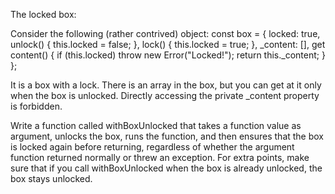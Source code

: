 
The locked box:

Consider the following (rather contrived) object:
const box = {
  locked: true,
  unlock() { this.locked = false; },
  lock() { this.locked = true; },
  _content: [],
  get content() {
    if (this.locked) throw new Error("Locked!");
    return this._content;
  }
};

It is a box with a lock. There is an array in the box, but you can get at it only when the box is unlocked. Directly accessing the private _content property is forbidden.

Write a function called withBoxUnlocked that takes a function value as argument,
unlocks the box, runs the function, and then ensures that the box
is locked again before returning, regardless of whether the argument function
returned normally or threw an exception.
For extra points, make sure that if you call withBoxUnlocked when the box
is already unlocked, the box stays unlocked.